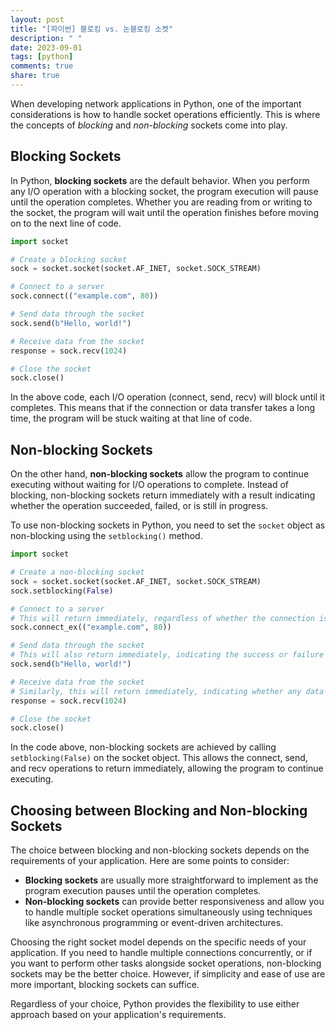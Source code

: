 ```yaml
---
layout: post
title: "[파이썬] 블로킹 vs. 논블로킹 소켓"
description: " "
date: 2023-09-01
tags: [python]
comments: true
share: true
---
```


When developing network applications in Python, one of the important considerations is how to handle socket operations efficiently. This is where the concepts of *blocking* and *non-blocking* sockets come into play.

## Blocking Sockets

In Python, **blocking sockets** are the default behavior. When you perform any I/O operation with a blocking socket, the program execution will pause until the operation completes. Whether you are reading from or writing to the socket, the program will wait until the operation finishes before moving on to the next line of code.

```python
import socket

# Create a blocking socket
sock = socket.socket(socket.AF_INET, socket.SOCK_STREAM)

# Connect to a server
sock.connect(("example.com", 80))

# Send data through the socket
sock.send(b"Hello, world!")

# Receive data from the socket
response = sock.recv(1024)

# Close the socket
sock.close()
```

In the above code, each I/O operation (connect, send, recv) will block until it completes. This means that if the connection or data transfer takes a long time, the program will be stuck waiting at that line of code.

## Non-blocking Sockets

On the other hand, **non-blocking sockets** allow the program to continue executing without waiting for I/O operations to complete. Instead of blocking, non-blocking sockets return immediately with a result indicating whether the operation succeeded, failed, or is still in progress.

To use non-blocking sockets in Python, you need to set the `socket` object as non-blocking using the `setblocking()` method.

```python
import socket

# Create a non-blocking socket
sock = socket.socket(socket.AF_INET, socket.SOCK_STREAM)
sock.setblocking(False)

# Connect to a server
# This will return immediately, regardless of whether the connection is established or not
sock.connect_ex(("example.com", 80))

# Send data through the socket
# This will also return immediately, indicating the success or failure of the operation
sock.send(b"Hello, world!")

# Receive data from the socket
# Similarly, this will return immediately, indicating whether any data is available or not
response = sock.recv(1024)

# Close the socket
sock.close()
```

In the code above, non-blocking sockets are achieved by calling `setblocking(False)` on the socket object. This allows the connect, send, and recv operations to return immediately, allowing the program to continue executing.

## Choosing between Blocking and Non-blocking Sockets

The choice between blocking and non-blocking sockets depends on the requirements of your application. Here are some points to consider:

- **Blocking sockets** are usually more straightforward to implement as the program execution pauses until the operation completes.
- **Non-blocking sockets** can provide better responsiveness and allow you to handle multiple socket operations simultaneously using techniques like asynchronous programming or event-driven architectures.

Choosing the right socket model depends on the specific needs of your application. If you need to handle multiple connections concurrently, or if you want to perform other tasks alongside socket operations, non-blocking sockets may be the better choice. However, if simplicity and ease of use are more important, blocking sockets can suffice.

Regardless of your choice, Python provides the flexibility to use either approach based on your application's requirements.